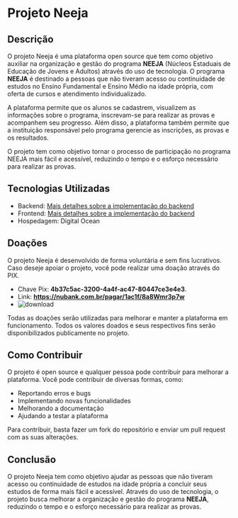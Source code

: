 # Projeto Neeja
## Descrição
O projeto Neeja é uma plataforma open source que tem como objetivo auxiliar na organização e gestão do programa **NEEJA** (Núcleos Estaduais de Educação de Jovens e Adultos) através do uso de tecnologia. O programa **NEEJA** é destinado a pessoas que não tiveram acesso ou continuidade de estudos no Ensino Fundamental e Ensino Médio na idade própria, com oferta de cursos e atendimento individualizado.

A plataforma permite que os alunos se cadastrem, visualizem as informações sobre o programa, inscrevam-se para realizar as provas e acompanhem seu progresso. Além disso, a plataforma também permite que a instituição responsável pelo programa gerencie as inscrições, as provas e os resultados.

O projeto tem como objetivo tornar o processo de participação no programa NEEJA mais fácil e acessível, reduzindo o tempo e o esforço necessário para realizar as provas.

## Tecnologias Utilizadas
- Backend: [Mais detalhes sobre a implementação do backend](https://github.com/19950512/neeja/blob/main/BACKEND.md)
- Frontend: [Mais detalhes sobre a implementação do backend](https://github.com/19950512/neeja/blob/main/FRONTEND.md)
- Hospedagem: Digital Ocean

## Doações
O projeto Neeja é desenvolvido de forma voluntária e sem fins lucrativos.
Caso deseje apoiar o projeto, você pode realizar uma doação através do PIX.
- Chave Pix: **4b37c5ac-3200-4a4f-ac47-80447ce3e4e3**.
- Link: **https://nubank.com.br/pagar/1ac1f/8a8Wmr3p7w**
- ![download](https://user-images.githubusercontent.com/36517599/233880520-8576dd71-d133-4f9c-9e75-799a5f3eeb30.png)



Todas as doações serão utilizadas para melhorar e manter a plataforma em funcionamento.
Todos os valores doados e seus respectivos fins serão disponibilizados publicamente no projeto.

## Como Contribuir
O projeto é open source e qualquer pessoa pode contribuir para melhorar a plataforma. Você pode contribuir de diversas formas, como:

- Reportando erros e bugs
- Implementando novas funcionalidades
- Melhorando a documentação
- Ajudando a testar a plataforma

Para contribuir, basta fazer um fork do repositório e enviar um pull request com as suas alterações.

## Conclusão
O projeto Neeja tem como objetivo ajudar as pessoas que não tiveram acesso ou continuidade de estudos na idade própria a concluir seus estudos de forma mais fácil e acessível. Através do uso de tecnologia, o projeto busca melhorar a organização e gestão do programa **NEEJA**, reduzindo o tempo e o esforço necessário para realizar as provas.
